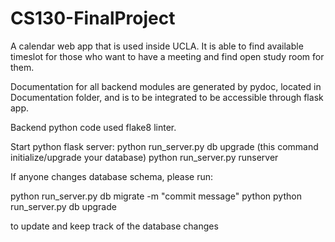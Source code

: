 # CS130-FinalProject
 
 
A calendar web app that is used inside UCLA. It is able to find available timeslot for those who want to have a meeting and find open study room for them.  
  
Documentation for all backend modules are generated by pydoc, located in Documentation folder, and is to be integrated to be accessible through flask app.  

Backend python code used flake8 linter. 

Start python flask server:
python run_server.py db upgrade (this command initialize/upgrade your database)
python run_server.py runserver

If anyone changes database schema, please run:

python run_server.py db migrate -m "commit message"
python python run_server.py db upgrade

to update and keep track of the database changes